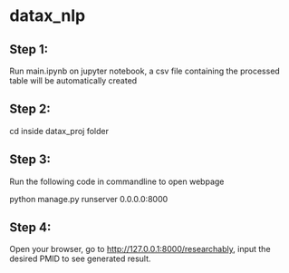 # datax_nlp

## Step 1:

Run main.ipynb on jupyter notebook, a csv file containing the processed table will be automatically created

## Step 2:

cd inside datax_proj folder

## Step 3:
Run the following code in commandline to open webpage

python manage.py runserver 0.0.0.0:8000

## Step 4:
Open your browser, go to http://127.0.0.1:8000/researchably, input the desired PMID to see generated result.
